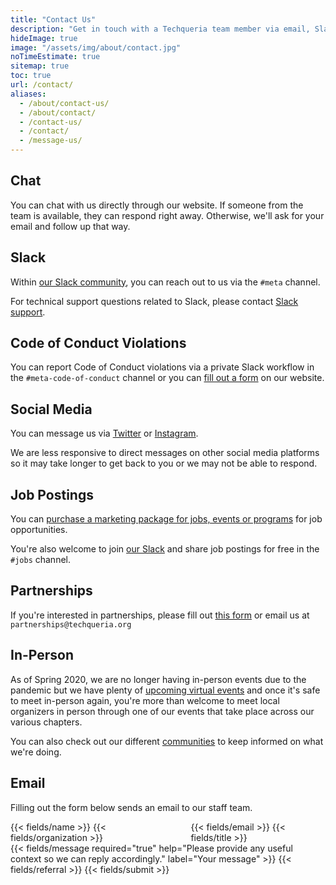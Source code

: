 ```yaml
---
title: "Contact Us"
description: "Get in touch with a Techqueria team member via email, Slack or social media. 📨"
hideImage: true
image: "/assets/img/about/contact.jpg"
noTimeEstimate: true
sitemap: true
toc: true
url: /contact/
aliases:
  - /about/contact-us/
  - /about/contact/
  - /contact-us/
  - /contact/
  - /message-us/
---
```


## Chat

You can <a onclick="Beacon('open')">chat with us directly</a> through our website. If someone from the team is available, they can respond right away. Otherwise, we'll ask for your email and follow up that way.

## Slack

Within [our Slack community](/slack/), you can reach out to us via the `#meta` channel.

For technical support questions related to Slack, please contact [Slack support](https://slack.com/help).

## Code of Conduct Violations

You can report Code of Conduct violations via a private Slack workflow in the `#meta-code-of-conduct` channel or you can [fill out a form](/report-coc-violation/) on our website.

## Social Media

You can message us via [Twitter](https://twitter.com/Techqueria) or [Instagram](https://instagram.com/techqueriaorg).

We are less responsive to direct messages on other social media platforms so it may take longer to get back to you or we may not be able to respond.

## Job Postings

You can [purchase a marketing package for jobs, events or programs](/partner) for job opportunities.

You're also welcome to join [our Slack](/slack/) and share job postings for free in the `#jobs` channel.

## Partnerships

If you're interested in partnerships, please fill out [this form](/partner/) or email us at `partnerships@techqueria.org`

## In-Person

As of Spring 2020, we are no longer having in-person events due to the pandemic but we have plenty of [upcoming virtual events](https://events.techqueria.org/virtual-events/) and once it's safe to meet in-person again, you're more than welcome to meet local organizers in person through one of our events that take place across our various chapters.

You can also check out our different [communities](/communities/) to keep informed on what we're doing.

## Email

Filling out the form below sends an email to our staff team.

<form name="Contact" method="POST" data-netlify-recaptcha="true" data-netlify="true" action="/success/" class="form--max-width-unset form--centered no-ids">
  <input type="hidden" aria-label="Subject" name="_subject" value="Techqueria - New Contact Message">
  <div class="columns mb-0">
    <div class="column pb-0 pt-0">
      {{< fields/name >}}
      {{< fields/organization >}}
    </div>
    <div class="column pb-0 pt-0">
      {{< fields/email >}}
      {{< fields/title >}}
    </div>
  </div>
  {{< fields/message required="true" help="Please provide any useful context so we can reply accordingly." label="Your message" >}}
  {{< fields/referral >}}
  {{< fields/submit >}}
</form>
